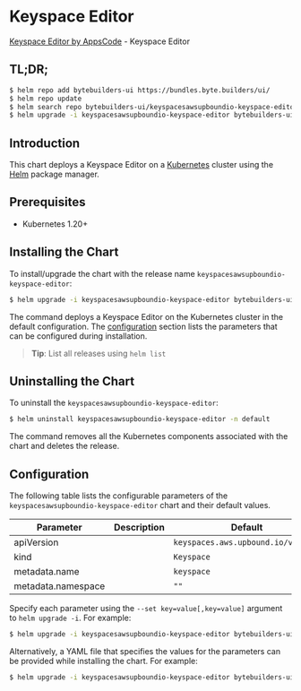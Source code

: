 # Keyspace Editor

[Keyspace Editor by AppsCode](https://byte.builders) - Keyspace Editor

## TL;DR;

```bash
$ helm repo add bytebuilders-ui https://bundles.byte.builders/ui/
$ helm repo update
$ helm search repo bytebuilders-ui/keyspacesawsupboundio-keyspace-editor --version=v0.4.18
$ helm upgrade -i keyspacesawsupboundio-keyspace-editor bytebuilders-ui/keyspacesawsupboundio-keyspace-editor -n default --create-namespace --version=v0.4.18
```

## Introduction

This chart deploys a Keyspace Editor on a [Kubernetes](http://kubernetes.io) cluster using the [Helm](https://helm.sh) package manager.

## Prerequisites

- Kubernetes 1.20+

## Installing the Chart

To install/upgrade the chart with the release name `keyspacesawsupboundio-keyspace-editor`:

```bash
$ helm upgrade -i keyspacesawsupboundio-keyspace-editor bytebuilders-ui/keyspacesawsupboundio-keyspace-editor -n default --create-namespace --version=v0.4.18
```

The command deploys a Keyspace Editor on the Kubernetes cluster in the default configuration. The [configuration](#configuration) section lists the parameters that can be configured during installation.

> **Tip**: List all releases using `helm list`

## Uninstalling the Chart

To uninstall the `keyspacesawsupboundio-keyspace-editor`:

```bash
$ helm uninstall keyspacesawsupboundio-keyspace-editor -n default
```

The command removes all the Kubernetes components associated with the chart and deletes the release.

## Configuration

The following table lists the configurable parameters of the `keyspacesawsupboundio-keyspace-editor` chart and their default values.

|     Parameter      | Description |                    Default                    |
|--------------------|-------------|-----------------------------------------------|
| apiVersion         |             | <code>keyspaces.aws.upbound.io/v1beta1</code> |
| kind               |             | <code>Keyspace</code>                         |
| metadata.name      |             | <code>keyspace</code>                         |
| metadata.namespace |             | <code>""</code>                               |


Specify each parameter using the `--set key=value[,key=value]` argument to `helm upgrade -i`. For example:

```bash
$ helm upgrade -i keyspacesawsupboundio-keyspace-editor bytebuilders-ui/keyspacesawsupboundio-keyspace-editor -n default --create-namespace --version=v0.4.18 --set apiVersion=keyspaces.aws.upbound.io/v1beta1
```

Alternatively, a YAML file that specifies the values for the parameters can be provided while
installing the chart. For example:

```bash
$ helm upgrade -i keyspacesawsupboundio-keyspace-editor bytebuilders-ui/keyspacesawsupboundio-keyspace-editor -n default --create-namespace --version=v0.4.18 --values values.yaml
```
